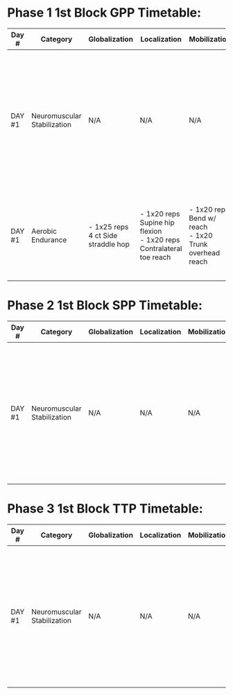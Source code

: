 # Phase 1 1st Block GPP Timetable:

| Day # | Category                  | Globalization | Localization | Mobilization | Activation | Realization                                                                                                                                       | Cessation |
|-------|----------------------------|---------------|--------------|--------------|------------|--------------------------------------------------------------------------------------------------------------------------------------------------|-----------|
| DAY #1 | Neuromuscular Stabilization | N/A | N/A | N/A | N/A | - 4x20 reps Suspension sys plank tap w/ 30s rec <br> - 4x8 reps 1-Leg whips w/ 30s rec <br> - 3x6 reps 1-Leg squat w/ medial rotation w/ 30s rec | N/A |
| DAY #1 | Aerobic Endurance | - 1x25 reps 4 ct Side straddle hop <br> | - 1x20 reps Supine hip flexion <br> - 1x20 reps Contralateral toe reach <br> | - 1x20 reps Bend w/ reach <br> - 1x20 Trunk overhead reach | <br> - 3x25m High knees <br> - 3x25m Skips | - 1x30 min Zone 2 run @ 75% HRmax | - 1x60 reps Calf raise <br> - 1x20 reps Seated hip rotation <br> - 1x2 min walk |

# Phase 2 1st Block SPP Timetable:

| Day # | Category                  | Globalization | Localization | Mobilization | Activation | Realization                                                                                                                                       | Cessation |
|-------|----------------------------|---------------|--------------|--------------|------------|--------------------------------------------------------------------------------------------------------------------------------------------------|-----------|
| DAY #1 | Neuromuscular Stabilization | N/A           | N/A          | N/A          | N/A        | - 4x20 reps Suspension Sys Plank Tap w/ 30s rest <br> - 4x8 reps 1-Leg Whips w/ 30s rest <br> - 3x6 reps 1-Leg Squat w/ Medial Rotation w/ 30s rec | N/A       |

# Phase 3 1st Block TTP Timetable:

| Day # | Category                  | Globalization | Localization | Mobilization | Activation | Realization                                                                                                                                       | Cessation |
|-------|----------------------------|---------------|--------------|--------------|------------|--------------------------------------------------------------------------------------------------------------------------------------------------|-----------|
| DAY #1 | Neuromuscular Stabilization | N/A           | N/A          | N/A          | N/A        | - 4x20 reps Suspension Sys Plank Tap w/ 30s rest <br> - 4x8 reps 1-Leg Whips w/ 30s rest <br> - 3x6 reps 1-Leg Squat w/ Medial Rotation w/ 30s rec | N/A       |
